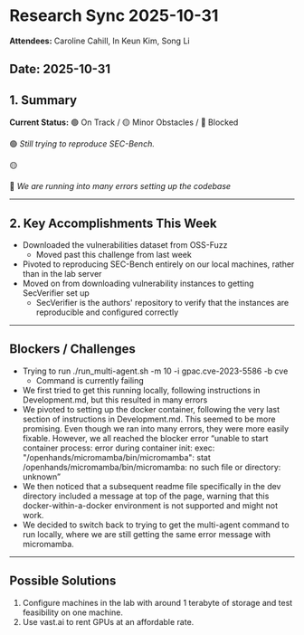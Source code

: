 # Research Sync 2025-10-31

**Attendees:** Caroline Cahill, In Keun Kim, Song Li

**Date:** 2025-10-31
---

## 1. Summary
**Current Status:** 🟢 On Track / 🟡 Minor Obstacles / 🔴 Blocked  

🟢 *Still trying to reproduce SEC-Bench.*

🟡 

🔴 *We are running into many errors setting up the codebase*

---

## 2. Key Accomplishments This Week
- Downloaded the vulnerabilities dataset from OSS-Fuzz
  - Moved past this challenge from last week
- Pivoted to reproducing SEC-Bench entirely on our local machines, rather than in the lab server
- Moved on from downloading vulnerability instances to getting SecVerifier set up
  - SecVerifier is the authors' repository to verify that the instances are reproducible and configured correctly
---

## Blockers / Challenges
- Trying to run ./run_multi-agent.sh -m 10 -i gpac.cve-2023-5586 -b cve
  - Command is currently failing
- We first tried to get this running locally, following instructions in Development.md, but this resulted in many errors
- We pivoted to setting up the docker container, following the very last section of instructions in Development.md. This seemed to be more promising. Even though we ran into many errors, they were more easily fixable. However, we all reached the blocker error 
  “unable to start container process: error during container init: exec: "/openhands/micromamba/bin/micromamba": stat /openhands/micromamba/bin/micromamba: no such file or directory: unknown”
- We then noticed that a subsequent readme file specifically in the dev directory included a message at top of the page, warning that this docker-within-a-docker environment is not supported and might not work.
- We decided to switch back to trying to get the multi-agent command to run locally, where we are still getting the same error message with micromamba.

---

## Possible Solutions
1. Configure machines in the lab with around 1 terabyte of storage and test feasibility on one machine.
2. Use vast.ai to rent GPUs at an affordable rate.